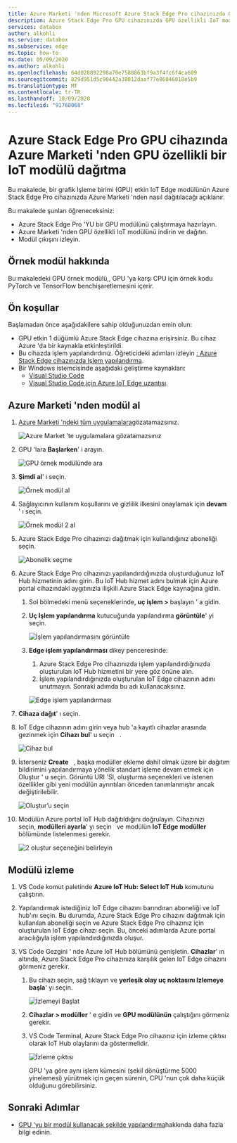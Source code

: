 ```yaml
---
title: Azure Marketi 'nden Microsoft Azure Stack Edge Pro cihazınızda GPU modülünü dağıtma | Microsoft Docs
description: Azure Stack Edge Pro GPU cihazınızda GPU özellikli IoT modülünün nasıl dağıtılacağını açıklar.
services: databox
author: alkohli
ms.service: databox
ms.subservice: edge
ms.topic: how-to
ms.date: 09/09/2020
ms.author: alkohli
ms.openlocfilehash: 64d028892298a70e7588863bf9a3f4fc6f4ca609
ms.sourcegitcommit: 829d951d5c90442a38012daaf77e86046018e5b9
ms.translationtype: MT
ms.contentlocale: tr-TR
ms.lasthandoff: 10/09/2020
ms.locfileid: "91760068"
---
```

# <a name="deploy-a-gpu-enabled-iot-module-from-azure-marketplace-on-azure-stack-edge-pro-gpu-device"></a>Azure Stack Edge Pro GPU cihazında Azure Marketi 'nden GPU özellikli bir IoT modülü dağıtma

Bu makalede, bir grafik Işleme birimi (GPU) etkin IoT Edge modülünün Azure Stack Edge Pro cihazınızda Azure Marketi 'nden nasıl dağıtılacağı açıklanır. 

Bu makalede şunları öğreneceksiniz:
  - Azure Stack Edge Pro 'YU bir GPU modülünü çalıştırmaya hazırlayın.
  - Azure Marketi 'nden GPU özellikli IoT modülünü indirin ve dağıtın.
  - Modül çıkışını izleyin.

## <a name="about-sample-module"></a>Örnek modül hakkında

Bu makaledeki GPU örnek modülü,, GPU 'ya karşı CPU için örnek kodu PyTorch ve TensorFlow benchişaretlemesini içerir.

## <a name="prerequisites"></a>Ön koşullar

Başlamadan önce aşağıdakilere sahip olduğunuzdan emin olun:

- GPU etkin 1 düğümlü Azure Stack Edge cihazına erişirsiniz. Bu cihaz Azure 'da bir kaynakla etkinleştirildi. 
- Bu cihazda işlem yapılandırdınız. Öğreticideki adımları izleyin [: Azure Stack Edge cihazınızda Işlem yapılandırma](azure-stack-edge-gpu-deploy-configure-compute.md).
- Bir Windows istemcisinde aşağıdaki geliştirme kaynakları:
    - [Visual Studio Code](https://code.visualstudio.com/)  
    - [Visual Studio Code için Azure IoT Edge uzantısı](https://marketplace.visualstudio.com/items?itemName=vsciot-vscode.azure-iot-edge).   


## <a name="get-module-from-azure-marketplace"></a>Azure Marketi 'nden modül al

1. [Azure Marketi 'ndeki tüm uygulamalara](https://azuremarketplace.microsoft.com/marketplace/apps)gözatamazsınız.

    ![Azure Market 'te uygulamalara gözatamazsınız](media/azure-stack-edge-gpu-deploy-sample-module-marketplace/browse-apps-marketplace-1.png)

2. GPU 'lara **Başlarken**' i arayın.

    ![GPU örnek modülünde ara](media/azure-stack-edge-gpu-deploy-sample-module-marketplace/search-gpu-sample-module-1.png)

3. **Şimdi al**' ı seçin.

    ![Örnek modül al](media/azure-stack-edge-gpu-deploy-sample-module-marketplace/get-sample-module-1.png)

4. Sağlayıcının kullanım koşullarını ve gizlilik ilkesini onaylamak için **devam** ' ı seçin. 

    ![Örnek modül 2 al](media/azure-stack-edge-gpu-deploy-sample-module-marketplace/terms-of-use-1.png)

5. Azure Stack Edge Pro cihazınızı dağıtmak için kullandığınız aboneliği seçin.

    ![Abonelik seçme](media/azure-stack-edge-gpu-deploy-sample-module-marketplace/select-subscription-1.png)

6. Azure Stack Edge Pro cihazınızı yapılandırdığınızda oluşturduğunuz IoT Hub hizmetinin adını girin. Bu IoT Hub hizmet adını bulmak için Azure portal cihazındaki aygıtınızla ilişkili Azure Stack Edge kaynağına gidin. 

    1. Sol bölmedeki menü seçeneklerinde, **uç işlem >** başlayın ' a gidin. 

    1. **Uç Işlem yapılandırma** kutucuğunda yapılandırma **görüntüle**' yi seçin. 

        ![İşlem yapılandırmasını görüntüle](media/azure-stack-edge-gpu-deploy-sample-module-marketplace/view-config-1.png)

    1. **Edge işlem yapılandırması** dikey penceresinde:

        1. Azure Stack Edge Pro cihazınızda işlem yapılandırdığınızda oluşturulan IoT Hub hizmetini bir yere göz önüne alın.
        2. İşlem yapılandırdığınızda oluşturulan IoT Edge cihazının adını unutmayın. Sonraki adımda bu adı kullanacaksınız.

        ![Edge işlem yapılandırması](media/azure-stack-edge-gpu-deploy-sample-module/view-compute-config-1.png)

10. **Cihaza dağıt**' ı seçin.

11. IoT Edge cihazının adını girin veya hub 'a kayıtlı cihazlar arasında gezinmek için **Cihazı bul**' u seçin   .

    ![Cihaz bul](media/azure-stack-edge-gpu-deploy-sample-module-marketplace/find-device-1.png)

12. İsterseniz **Create**   , başka modüller ekleme dahil olmak üzere bir dağıtım bildirimini yapılandırmaya yönelik standart işleme devam etmek için Oluştur ' u seçin. Görüntü URI 'SI, oluşturma seçenekleri ve istenen özellikler gibi yeni modülün ayrıntıları önceden tanımlanmıştır ancak değiştirilebilir.

    ![Oluştur’u seçin](media/azure-stack-edge-gpu-deploy-sample-module-marketplace/target-devices-iot-edge-module-1.png)


13. Modülün Azure portal IoT Hub dağıtıldığını doğrulayın. Cihazınızı seçin, **modülleri ayarla**' yı seçin   ve modülün **IoT Edge modüller**   bölümünde listelenmesi gerekir.

    ![2 oluştur seçeneğini belirleyin](media/azure-stack-edge-gpu-deploy-sample-module-marketplace/running-module-iotres-1.png)

## <a name="monitor-the-module"></a>Modülü izleme  

1. VS Code komut paletinde **Azure IoT Hub: Select IoT Hub** komutunu çalıştırın.

2. Yapılandırmak istediğiniz IoT Edge cihazını barındıran aboneliği ve IoT hub'ını seçin. Bu durumda, Azure Stack Edge Pro cihazını dağıtmak için kullanılan aboneliği seçin ve Azure Stack Edge Pro cihazınız için oluşturulan IoT Edge cihazı seçin. Bu, önceki adımlarda Azure portal aracılığıyla işlem yapılandırdığınızda oluşur.

3. VS Code Gezgini ' nde Azure IoT Hub bölümünü genişletin. **Cihazlar**' ın altında, Azure Stack Edge Pro cihazınıza karşılık gelen IoT Edge cihazını görmeniz gerekir. 

    1. Bu cihazı seçin, sağ tıklayın ve **yerleşik olay uç noktasını Izlemeye başla**' yı seçin.
  
        ![İzlemeyi Başlat](media/azure-stack-edge-gpu-deploy-sample-module/monitor-builtin-event-endpoint-1.png)  

    2. **Cihazlar > modüller** ' e gidin ve **GPU modülünün** çalıştığını görmeniz gerekir.

    3. VS Code Terminal, Azure Stack Edge Pro cihazınız için izleme çıktısı olarak IoT Hub olaylarını da göstermelidir.

        ![İzleme çıktısı](media/azure-stack-edge-gpu-deploy-sample-module/monitor-events-output-1.png) 

        GPU 'ya göre aynı işlem kümesini (şekil dönüştürme 5000 yinelemesi) yürütmek için geçen sürenin, CPU 'nun çok daha küçük olduğunu görebilirsiniz.

## <a name="next-steps"></a>Sonraki Adımlar

- [GPU 'yu bir modül kullanacak şekilde yapılandırma](azure-stack-edge-j-series-configure-gpu-modules.md)hakkında daha fazla bilgi edinin.
